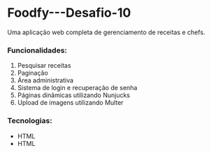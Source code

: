 # Foodfy---Desafio-10

<p>Uma aplicação web completa de gerenciamento de receitas e chefs.</p> 

<h3>Funcionalidades:</h3>

1. Pesquisar receitas
2. Paginação
3. Área administrativa
4. Sistema de login e recuperação de senha
5. Páginas dinâmicas utilizando Nunjucks
6. Upload de imagens utilizando Multer

<h3>Tecnologias:</h3>

<ul>
  <li>HTML</li>
  <li>HTML</li>
</ul>
